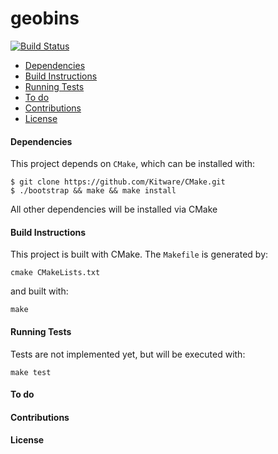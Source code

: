 # geobins

[![Build Status](https://travis-ci.org/hanwang/geobins.svg?branch=master)](https://travis-ci.org/hanwang/geobins)

- [Dependencies](#dependencies)
- [Build Instructions](#build-instructions)
- [Running Tests](#running-tests)
- [To do](#to-do)
- [Contributions](#contributions)
- [License](#license)

#### Dependencies

This project depends on ```CMake```, which can be installed with:
```
$ git clone https://github.com/Kitware/CMake.git
$ ./bootstrap && make && make install
```
All other dependencies will be installed via CMake
 
#### Build Instructions

This project is built with CMake.  The ```Makefile``` is generated by:
```
cmake CMakeLists.txt
```
and built with:
```
make
```

#### Running Tests

Tests are not implemented yet, but will be executed with:
```
make test
```

#### To do

#### Contributions

#### License
